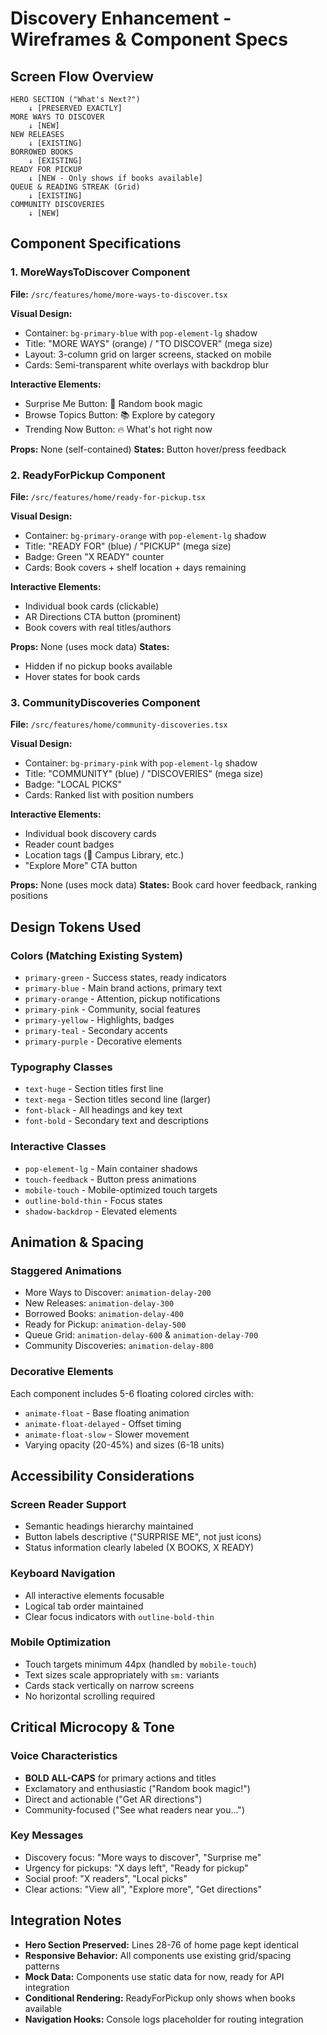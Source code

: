 # Discovery Enhancement - Wireframes & Component Specs

## Screen Flow Overview

```
HERO SECTION ("What's Next?")
    ↓ [PRESERVED EXACTLY]
MORE WAYS TO DISCOVER
    ↓ [NEW]
NEW RELEASES
    ↓ [EXISTING]
BORROWED BOOKS
    ↓ [EXISTING]
READY FOR PICKUP
    ↓ [NEW - Only shows if books available]
QUEUE & READING STREAK (Grid)
    ↓ [EXISTING]
COMMUNITY DISCOVERIES
    ↓ [NEW]
```

## Component Specifications

### 1. MoreWaysToDiscover Component

**File:** `/src/features/home/more-ways-to-discover.tsx`

**Visual Design:**

- Container: `bg-primary-blue` with `pop-element-lg` shadow
- Title: "MORE WAYS" (orange) / "TO DISCOVER" (mega size)
- Layout: 3-column grid on larger screens, stacked on mobile
- Cards: Semi-transparent white overlays with backdrop blur

**Interactive Elements:**

- Surprise Me Button: 🎲 Random book magic
- Browse Topics Button: 📚 Explore by category
- Trending Now Button: 🔥 What's hot right now

**Props:** None (self-contained)
**States:** Button hover/press feedback

### 2. ReadyForPickup Component

**File:** `/src/features/home/ready-for-pickup.tsx`

**Visual Design:**

- Container: `bg-primary-orange` with `pop-element-lg` shadow
- Title: "READY FOR" (blue) / "PICKUP" (mega size)
- Badge: Green "X READY" counter
- Cards: Book covers + shelf location + days remaining

**Interactive Elements:**

- Individual book cards (clickable)
- AR Directions CTA button (prominent)
- Book covers with real titles/authors

**Props:** None (uses mock data)
**States:**

- Hidden if no pickup books available
- Hover states for book cards

### 3. CommunityDiscoveries Component

**File:** `/src/features/home/community-discoveries.tsx`

**Visual Design:**

- Container: `bg-primary-pink` with `pop-element-lg` shadow
- Title: "COMMUNITY" (blue) / "DISCOVERIES" (mega size)
- Badge: "LOCAL PICKS"
- Cards: Ranked list with position numbers

**Interactive Elements:**

- Individual book discovery cards
- Reader count badges
- Location tags (📍 Campus Library, etc.)
- "Explore More" CTA button

**Props:** None (uses mock data)
**States:** Book card hover feedback, ranking positions

## Design Tokens Used

### Colors (Matching Existing System)

- `primary-green` - Success states, ready indicators
- `primary-blue` - Main brand actions, primary text
- `primary-orange` - Attention, pickup notifications
- `primary-pink` - Community, social features
- `primary-yellow` - Highlights, badges
- `primary-teal` - Secondary accents
- `primary-purple` - Decorative elements

### Typography Classes

- `text-huge` - Section titles first line
- `text-mega` - Section titles second line (larger)
- `font-black` - All headings and key text
- `font-bold` - Secondary text and descriptions

### Interactive Classes

- `pop-element-lg` - Main container shadows
- `touch-feedback` - Button press animations
- `mobile-touch` - Mobile-optimized touch targets
- `outline-bold-thin` - Focus states
- `shadow-backdrop` - Elevated elements

## Animation & Spacing

### Staggered Animations

- More Ways to Discover: `animation-delay-200`
- New Releases: `animation-delay-300`
- Borrowed Books: `animation-delay-400`
- Ready for Pickup: `animation-delay-500`
- Queue Grid: `animation-delay-600` & `animation-delay-700`
- Community Discoveries: `animation-delay-800`

### Decorative Elements

Each component includes 5-6 floating colored circles with:

- `animate-float` - Base floating animation
- `animate-float-delayed` - Offset timing
- `animate-float-slow` - Slower movement
- Varying opacity (20-45%) and sizes (6-18 units)

## Accessibility Considerations

### Screen Reader Support

- Semantic headings hierarchy maintained
- Button labels descriptive ("SURPRISE ME", not just icons)
- Status information clearly labeled (X BOOKS, X READY)

### Keyboard Navigation

- All interactive elements focusable
- Logical tab order maintained
- Clear focus indicators with `outline-bold-thin`

### Mobile Optimization

- Touch targets minimum 44px (handled by `mobile-touch`)
- Text sizes scale appropriately with `sm:` variants
- Cards stack vertically on narrow screens
- No horizontal scrolling required

## Critical Microcopy & Tone

### Voice Characteristics

- **BOLD ALL-CAPS** for primary actions and titles
- Exclamatory and enthusiastic ("Random book magic!")
- Direct and actionable ("Get AR directions")
- Community-focused ("See what readers near you...")

### Key Messages

- Discovery focus: "More ways to discover", "Surprise me"
- Urgency for pickups: "X days left", "Ready for pickup"
- Social proof: "X readers", "Local picks"
- Clear actions: "View all", "Explore more", "Get directions"

## Integration Notes

- **Hero Section Preserved:** Lines 28-76 of home page kept identical
- **Responsive Behavior:** All components use existing grid/spacing patterns
- **Mock Data:** Components use static data for now, ready for API integration
- **Conditional Rendering:** ReadyForPickup only shows when books available
- **Navigation Hooks:** Console logs placeholder for routing integration
